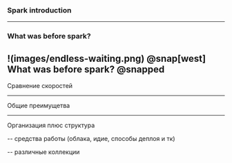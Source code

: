### Spark introduction

---
### What was before spark?
!(images/endless-waiting.png)
@snap[west]
What was before spark?
@snapped
---
Сравнение скоростей

---
Общие преимущетва

---
Организация плюс структура

--
средства работы (облака, идие, способы деплоя и тк)

--
различные коллекции
